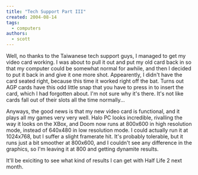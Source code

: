 ```yaml
---
title: "Tech Support Part III"
created: 2004-08-14
tags:
  - computers
authors:
  - scott
---
```


Well, no thanks to the Taiwanese tech support guys, I managed to get my video card working. I was about to pull it out and put my old card back in so that my computer could be somewhat normal for awhile, and then I decided to put it back in and give it one more shot. Appearently, I didn't have the card seated right, because this time it worked right off the bat. Turns out AGP cards have this odd little snap that you have to press in to insert the card, which I had forgotten about. I'm not sure why it's there. It's not like cards fall out of their slots all the time normally...

Anyways, the good news is that my new video card is functional, and it plays all my games very very well. Halo PC looks incredible, rivalling the way it looks on the XBox, and Doom now runs at 800x600 in high resolution mode, instead of 640x480 in low resolution mode. I could actually run it at 1024x768, but I suffer a slight framerate hit. It's probably tolerable, but it runs just a bit smoother at 800x600, and I couldn't see any difference in the graphics, so I'm leaving it at 800 and getting dynamite results.

It'll be exiciting to see what kind of results I can get with Half Life 2 next month.
